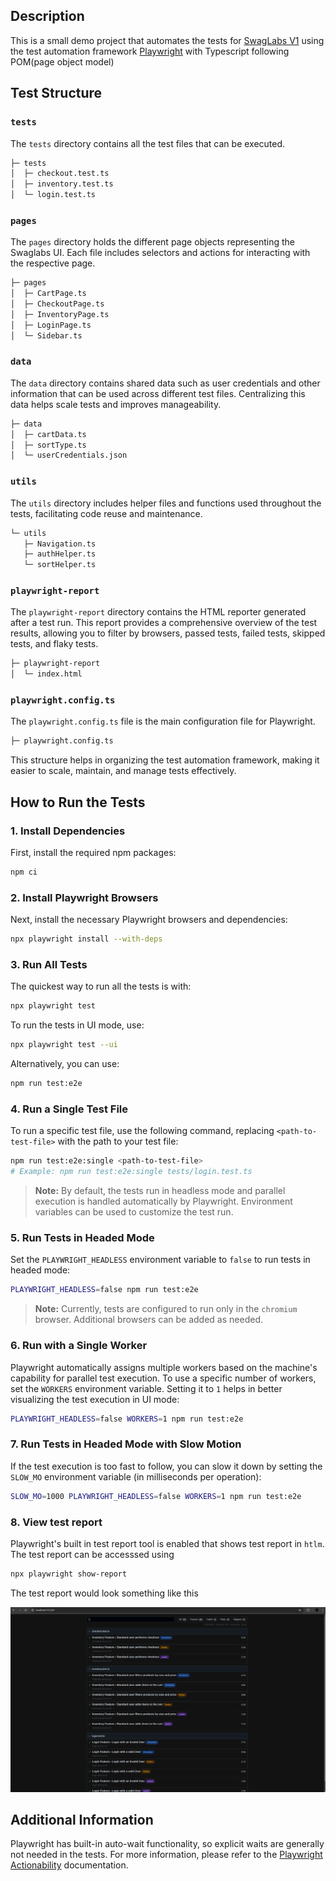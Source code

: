 ## Description

This is a small demo project that automates the tests for [SwagLabs V1](https://www.saucedemo.com/v1/index.html) using the test automation framework [Playwright](https://playwright.dev/) with Typescript following POM(page object model)


## Test Structure

### `tests`
The `tests` directory contains all the test files that can be executed.

```bash
├─ tests
│  ├─ checkout.test.ts
│  ├─ inventory.test.ts
│  └─ login.test.ts
```

### `pages`
The `pages` directory holds the different page objects representing the Swaglabs UI. Each file includes selectors and actions for interacting with the respective page.

```bash
├─ pages
│  ├─ CartPage.ts
│  ├─ CheckoutPage.ts
│  ├─ InventoryPage.ts
│  ├─ LoginPage.ts
│  └─ Sidebar.ts
```

### `data`
The `data` directory contains shared data such as user credentials and other information that can be used across different test files. Centralizing this data helps scale tests and improves manageability.

```bash
├─ data
│  ├─ cartData.ts
│  ├─ sortType.ts
│  └─ userCredentials.json
```

### `utils`
The `utils` directory includes helper files and functions used throughout the tests, facilitating code reuse and maintenance.

```bash
└─ utils
   ├─ Navigation.ts
   ├─ authHelper.ts
   └─ sortHelper.ts
```

### `playwright-report`
The `playwright-report` directory contains the HTML reporter generated after a test run. This report provides a comprehensive overview of the test results, allowing you to filter by browsers, passed tests, failed tests, skipped tests, and flaky tests.

```bash
├─ playwright-report
│  └─ index.html
```

### `playwright.config.ts`
The `playwright.config.ts` file is the main configuration file for Playwright.

```bash
├─ playwright.config.ts
```

This structure helps in organizing the test automation framework, making it easier to scale, maintain, and manage tests effectively.

## How to Run the Tests

### 1. Install Dependencies

First, install the required npm packages:

```bash
npm ci
```

### 2. Install Playwright Browsers

Next, install the necessary Playwright browsers and dependencies:

```bash
npx playwright install --with-deps
```

### 3. Run All Tests

The quickest way to run all the tests is with:

```bash
npx playwright test
```

To run the tests in UI mode, use:

```bash
npx playwright test --ui
```

Alternatively, you can use:

```bash
npm run test:e2e
```

### 4. Run a Single Test File

To run a specific test file, use the following command, replacing `<path-to-test-file>` with the path to your test file:

```bash
npm run test:e2e:single <path-to-test-file>
# Example: npm run test:e2e:single tests/login.test.ts
```

> **Note:** By default, the tests run in headless mode and parallel execution is handled automatically by Playwright. Environment variables can be used to customize the test run.

### 5. Run Tests in Headed Mode

Set the `PLAYWRIGHT_HEADLESS` environment variable to `false` to run tests in headed mode:

```bash
PLAYWRIGHT_HEADLESS=false npm run test:e2e
```

> **Note:** Currently, tests are configured to run only in the `chromium` browser. Additional browsers can be added as needed.

### 6. Run with a Single Worker

Playwright automatically assigns multiple workers based on the machine's capability for parallel test execution. To use a specific number of workers, set the `WORKERS` environment variable. Setting it to `1` helps in better visualizing the test execution in UI mode:

```bash
PLAYWRIGHT_HEADLESS=false WORKERS=1 npm run test:e2e
```

### 7. Run Tests in Headed Mode with Slow Motion

If the test execution is too fast to follow, you can slow it down by setting the `SLOW_MO` environment variable (in milliseconds per operation):

```bash
SLOW_MO=1000 PLAYWRIGHT_HEADLESS=false WORKERS=1 npm run test:e2e
```

### 8. View test report
Playwright's built in test report tool is enabled that shows test report in `htlm`. The test report can be accesssed using

```bash
npx playwright show-report
```

The test report would look something like this

![test report](testReport.png)


## Additional Information

Playwright has built-in auto-wait functionality, so explicit waits are generally not needed in the tests. For more information, please refer to the [Playwright Actionability](https://playwright.dev/docs/actionability) documentation.